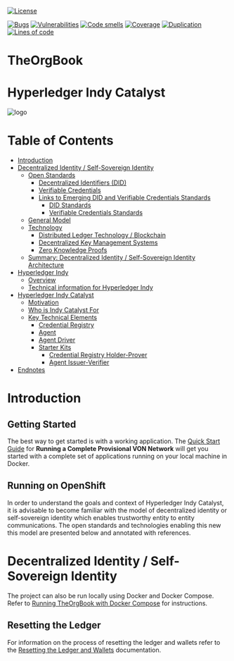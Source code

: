 [![License](https://img.shields.io/badge/License-Apache%202.0-blue.svg)](LICENSE)

[![Bugs](https://sonarqube-devex-von-tools.pathfinder.gov.bc.ca/api/badges/measure?key=TheOrgBook&metric=bugs&template=FLAT)](https://sonarqube-devex-von-tools.pathfinder.gov.bc.ca/dashboard?id=TheOrgBook) [![Vulnerabilities](https://sonarqube-devex-von-tools.pathfinder.gov.bc.ca/api/badges/measure?key=TheOrgBook&metric=vulnerabilities&template=FLAT)](https://sonarqube-devex-von-tools.pathfinder.gov.bc.ca/dashboard?id=TheOrgBook) [![Code smells](https://sonarqube-devex-von-tools.pathfinder.gov.bc.ca/api/badges/measure?key=TheOrgBook&metric=code_smells&template=FLAT)](https://sonarqube-devex-von-tools.pathfinder.gov.bc.ca/dashboard?id=TheOrgBook) [![Coverage](https://sonarqube-devex-von-tools.pathfinder.gov.bc.ca/api/badges/measure?key=TheOrgBook&metric=coverage&template=FLAT)](https://sonarqube-devex-von-tools.pathfinder.gov.bc.ca/dashboard?id=TheOrgBook) [![Duplication](https://sonarqube-devex-von-tools.pathfinder.gov.bc.ca/api/badges/measure?key=TheOrgBook&metric=duplicated_lines_density&template=FLAT)](https://sonarqube-devex-von-tools.pathfinder.gov.bc.ca/dashboard?id=TheOrgBook) [![Lines of code](https://sonarqube-devex-von-tools.pathfinder.gov.bc.ca/api/badges/measure?key=TheOrgBook&metric=lines&template=FLAT)](https://sonarqube-devex-von-tools.pathfinder.gov.bc.ca/dashboard?id=TheOrgBook) 

# TheOrgBook
# Hyperledger Indy Catalyst <!-- omit in toc -->

![logo](/docs/assets/indy-catalyst-logo-bw.png)

# Table of Contents <!-- omit in toc -->

- [Introduction](#introduction)
- [Decentralized Identity / Self-Sovereign Identity](#decentralized-identity--self-sovereign-identity)
  - [Open Standards](#open-standards)
    - [Decentralized Identifiers (DID)](#decentralized-identifiers-did)
    - [Verifiable Credentials](#verifiable-credentials)
    - [Links to Emerging DID and Verifiable Credentials Standards](#links-to-emerging-did-and-verifiable-credentials-standards)
      - [DID Standards](#did-standards)
      - [Verifiable Credentials Standards](#verifiable-credentials-standards)
  - [General Model](#general-model)
  - [Technology](#technology)
    - [Distributed Ledger Technology / Blockchain](#distributed-ledger-technology--blockchain)
    - [Decentralized Key Management Systems](#decentralized-key-management-systems)
    - [Zero Knowledge Proofs](#zero-knowledge-proofs)
  - [Summary: Decentralized Identity / Self-Sovereign Identity Architecture](#summary-decentralized-identity--self-sovereign-identity-architecture)
- [Hyperledger Indy](#hyperledger-indy)
  - [Overview](#overview)
  - [Technical information for Hyperledger Indy](#technical-information-for-hyperledger-indy)
- [Hyperledger Indy Catalyst](#hyperledger-indy-catalyst)
  - [Motivation](#motivation)
  - [Who is Indy Catalyst For](#who-is-indy-catalyst-for)
  - [Key Technical Elements](#key-technical-elements)
    - [Credential Registry](#credential-registry)
    - [Agent](#agent)
    - [Agent Driver](#agent-driver)
    - [Starter Kits](#starter-kits)
      - [Credential Registry Holder-Prover](#credential-registry-holder-prover)
      - [Agent Issuer-Verifier](#agent-issuer-verifier)
- [Endnotes](#endnotes)

# Introduction

## Getting Started

The best way to get started is with a working application.  The [Quick Start Guide](./docker/README.md#running-a-complete-provisional-von-network) for **Running a Complete Provisional VON Network** will get you started with a complete set of applications running on your local machine in Docker.

## Running on OpenShift

In order to understand the goals and context of Hyperledger Indy Catalyst, it is advisable to become familiar with the model of decentralized identity or self-sovereign identity which enables trustworthy entity to entity communications. The open standards and technologies enabling this new this model are presented below and annotated with references.

# Decentralized Identity / Self-Sovereign Identity

The project can also be run locally using Docker and Docker Compose.  Refer to [Running TheOrgBook with Docker Compose](./docker/README.md) for instructions.

## Resetting the Ledger

For information on the process of resetting the ledger and wallets refer to the [Resetting the Ledger and Wallets](./ResettingTheLedger.md) documentation.